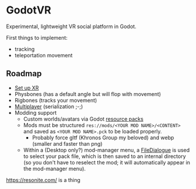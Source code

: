# GodotVR

Experimental, lightweight VR social platform in Godot.

First things to implement:
- tracking
- teleportation movement

## Roadmap

- [Set up XR](https://docs.godotengine.org/en/stable/tutorials/xr/setting_up_xr.html)
- Physbones (has a default angle but will flop with movement)
- Rigbones (tracks your movement)
- [Multiplayer](https://docs.godotengine.org/en/stable/tutorials/networking/high_level_multiplayer.html) (serialization ;-;)
- Modding support
  - Custom worlds/avatars via Godot [resource packs](https://docs.godotengine.org/en/3.2/getting_started/workflow/export/exporting_pcks.html)
  - Mods must be structured `res://mods/<YOUR MOD NAME>/<CONTENT>` and saved as `<YOUR MOD NAME>.pck` to be loaded properly.
    - Probably force gltf (Khronos Group my beloved) and webp (smaller and faster than png)
  - Within a (Desktop only?) mod-manager menu, a [FileDialogue](https://docs.godotengine.org/en/stable/classes/class_filedialog.html) is used to select your pack file, which is then saved to an internal directory (so you don't have to reselect the mod; it will automatically appear in the mod-manager menu).

https://resonite.com/ is a thing
